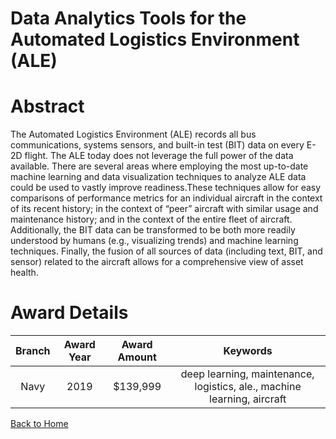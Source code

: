 
Data Analytics Tools for the Automated Logistics Environment (ALE)
==================================================================

# Abstract


The Automated Logistics Environment (ALE) records all bus communications, systems sensors, and built-in test (BIT) data on every E-2D flight. The ALE today does not leverage the full power of the data available. There are several areas where employing the most up-to-date machine learning and data visualization techniques to analyze ALE data could be used to vastly improve readiness.These techniques allow for easy comparisons of performance metrics for an individual aircraft in the context of its recent history; in the context of “peer” aircraft with similar usage and maintenance history; and in the context of the entire fleet of aircraft. Additionally, the BIT data can be transformed to be both more readily understood by humans (e.g., visualizing trends) and machine learning techniques. Finally, the fusion of all sources of data (including text, BIT, and sensor) related to the aircraft allows for a comprehensive view of asset health.  

# Award Details

|Branch|Award Year|Award Amount|Keywords|
| :---: | :---: | :---: | :---: |
|Navy|2019|$139,999|deep learning, maintenance, logistics, ale., machine learning, aircraft|
  
  


[Back to Home](https://github.com/chrischow/dod_sbir_awards#2015)